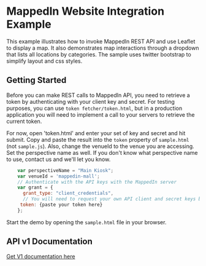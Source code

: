 MappedIn Website Integration Example
========

This example illustrates how to invoke MappedIn REST API and use Leaflet to display a map.  It also demonstrates map interactions through a dropdown that lists all locations by categories.  The sample uses twitter bootstrap to simplify layout and css styles.

## Getting Started

Before you can make REST calls to MappedIn API, you need to retrieve a token by authenticating with your client key and secret. For testing purposes, you can use `token fetcher/token.html`, but in a production application you will need to implement a call to your servers to retrieve the current token.

For now, open 'token.html' and enter your set of key and secret and hit submit. Copy and paste the result into the `token` property of `sample.html` (not `sample.js`). Also, change the venueId to the venue you are accessing.  Set the perspective name as well.  If you don't know what perspective name to use, contact us and we'll let you know.

```javascript
    var perspectiveName = "Main Kiosk";
    var venueId = 'mappedin-mall';
    // Authenticate with the API keys with the MappedIn server
    var grant = { 
      grant_type: "client_credentials", 
      // You will need to request your own API client and secret keys by contacting support@mappedin.ca, and use token.html to retrieve your token
     token: {paste your token here}
    };
```

Start the demo by opening the `sample.html` file in your browser.

## API v1 Documentation

[Get V1 documentation here](../../v1.md)    	   
